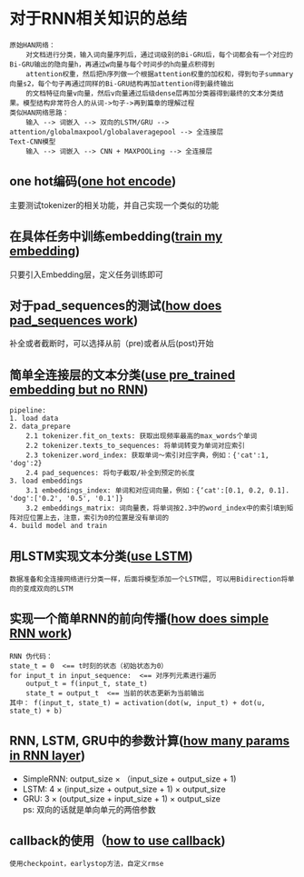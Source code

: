 # 对于RNN相关知识的总结
    原始HAN网络：
        对文档进行分类，输入词向量序列后，通过词级别的Bi-GRU后，每个词都会有一个对应的Bi-GRU输出的隐向量h，再通过w向量与每个时间步的h向量点积得到  
        attention权重，然后把h序列做一个根据attention权重的加权和，得到句子summary向量s2，每个句子再通过同样的Bi-GRU结构再加attention得到最终输出
        的文档特征向量v向量，然后v向量通过后级dense层再加分类器得到最终的文本分类结果。模型结构非常符合人的从词->句子->再到篇章的理解过程
    类似HAN网络思路：
        输入 --> 词嵌入 --> 双向的LSTM/GRU --> attention/globalmaxpool/globalaveragepool --> 全连接层
    Text-CNN模型
        输入 --> 词嵌入 --> CNN + MAXPOOLing --> 全连接层
    
## one hot编码([one hot encode](https://github.com/wgq1995/nlp/blob/master/notes/one_hot.py))
主要测试tokenizer的相关功能，并自己实现一个类似的功能

## 在具体任务中训练embedding([train my embedding](https://github.com/wgq1995/nlp/blob/master/notes/train_embedding.py))
只要引入Embedding层，定义任务训练即可

## 对于pad_sequences的测试([how does pad_sequences work](https://github.com/wgq1995/nlp/blob/master/notes/pad_sequences.py))
补全或者截断时，可以选择从前（pre)或者从后(post)开始

## 简单全连接层的文本分类([use pre_trained embedding but no RNN](https://github.com/wgq1995/nlp/blob/master/notes/imdb_test_no_rnn.py))
    pipeline:
    1. load data
    2. data_prepare
        2.1 tokenizer.fit_on_texts: 获取出现频率最高的max_words个单词
        2.2 tokenizer.texts_to_sequences: 将单词转变为单词对应索引
        2.3 tokenizer.word_index: 获取单词～索引对应字典，例如：{'cat':1, 'dog':2}
        2.4 pad_sequences: 将句子截取/补全到预定的长度
    3. load embeddings
        3.1 embeddings_index: 单词和对应词向量，例如：{‘cat':[0.1, 0.2, 0.1]. 'dog':['0.2', '0.5', '0.1']}
        3.2 embeddings_matrix: 词向量表，将单词按2.3中的word_index中的索引填到矩阵对应位置上去，注意，索引为0的位置是没有单词的
    4. build model and train 
## 用LSTM实现文本分类([use LSTM](https://github.com/wgq1995/nlp/blob/master/notes/LSTM_example.py))
    数据准备和全连接网络进行分类一样，后面将模型添加一个LSTM层, 可以用Bidirection将单向的变成双向的LSTM

## 实现一个简单RNN的前向传播([how does simple RNN work](https://github.com/wgq1995/nlp/blob/master/notes/myRNN.py))
    RNN 伪代码：
    state_t = 0  <== t时刻的状态（初始状态为0）
    for input_t in input_sequence:  <== 对序列元素进行遍历
        output_t = f(input_t, state_t)
        state_t = output_t  <== 当前的状态更新为当前输出
    其中： f(input_t, state_t) = activation(dot(w, input_t) + dot(u, state_t) + b)

## RNN, LSTM, GRU中的参数计算([how many params in RNN layer](https://github.com/wgq1995/nlp/blob/master/notes/understand_RNN))
* SimpleRNN: output_size × （input_size + output_size + 1)
* LSTM: 4 × (input_size + output_size + 1) × output_size
* GRU: 3 × (output_size + input_size + 1) × output_size<br>
ps: 双向的话就是单向单元的两倍参数

## callback的使用（[how to use callback](https://github.com/wgq1995/nlp/blob/master/notes/callback.py))
    使用checkpoint，earlystop方法，自定义rmse
